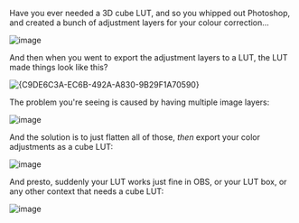 Have you ever needed a 3D cube LUT, and so you whipped out Photoshop, and created a bunch of adjustment layers for your colour correction...

![image](https://user-images.githubusercontent.com/177243/235992202-f9203283-9437-4c28-95f8-70555804c527.png)

And then when you went to export the adjustment layers to a LUT, the LUT made things look like this?

![{C9DE6C3A-EC6B-492A-A830-9B29F1A70590}](https://user-images.githubusercontent.com/177243/234699746-5c492161-e373-4e57-b4fb-a43c7a7c4d42.png)

The problem you're seeing is caused by having multiple image layers:

![image](https://user-images.githubusercontent.com/177243/234700423-866d74a7-a68a-4c0a-a81d-feea987a42f3.png)

And the solution is to just flatten all of those, _then_ export your color adjustments as a cube LUT:

![image](https://user-images.githubusercontent.com/177243/234700619-56851d7d-04f1-4cf4-96a1-6f84dafaac39.png)

And presto, suddenly your LUT works just fine in OBS, or your LUT box, or any other context that needs a cube LUT:

![image](https://user-images.githubusercontent.com/177243/234700798-76327d7a-fa6c-4388-bacc-b4e837789a34.png)